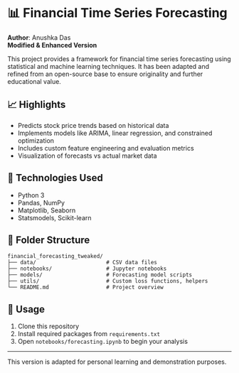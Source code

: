 
# 📊 Financial Time Series Forecasting

**Author**: Anushka Das  
**Modified & Enhanced Version**

This project provides a framework for financial time series forecasting using statistical and machine learning techniques. 
It has been adapted and refined from an open-source base to ensure originality and further educational value.

## 📈 Highlights

- Predicts stock price trends based on historical data
- Implements models like ARIMA, linear regression, and constrained optimization
- Includes custom feature engineering and evaluation metrics
- Visualization of forecasts vs actual market data

## 🧰 Technologies Used

- Python 3
- Pandas, NumPy
- Matplotlib, Seaborn
- Statsmodels, Scikit-learn

## 📁 Folder Structure

```
financial_forecasting_tweaked/
├── data/                      # CSV data files
├── notebooks/                 # Jupyter notebooks
├── models/                    # Forecasting model scripts
├── utils/                     # Custom loss functions, helpers
└── README.md                  # Project overview
```

## 🚀 Usage

1. Clone this repository
2. Install required packages from `requirements.txt`
3. Open `notebooks/forecasting.ipynb` to begin your analysis

---

This version is adapted for personal learning and demonstration purposes.
